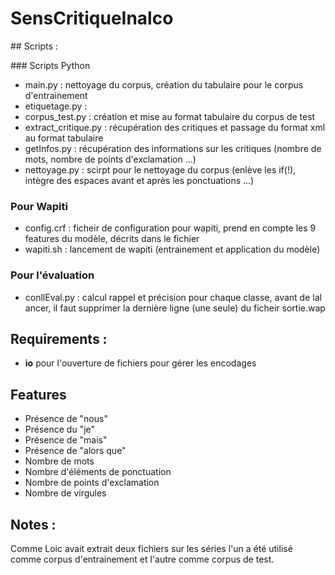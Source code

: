 # SensCritiqueInalco



## Scripts :



### Scripts Python

- main.py : nettoyage du corpus, création du tabulaire pour le corpus d'entrainement
- etiquetage.py :
- corpus_test.py : création et mise au format tabulaire du corpus de test
- extract_critique.py : récupération des critiques et passage du format xml au format tabulaire
- getInfos.py : récupération des informations sur les critiques (nombre de mots, nombre de points d'exclamation ...)
- nettoyage.py : scirpt pour le nettoyage du corpus (enlève les if(!), intègre des espaces avant et après les ponctuations ...)

### Pour Wapiti
- config.crf : ficheir de configuration pour wapiti, prend en compte les 9 features du modèle, décrits dans le fichier
- wapiti.sh : lancement de wapiti (entrainement et application du modèle)

### Pour l'évaluation
- conllEval.py : calcul rappel et précision pour chaque classe, avant de lal ancer, il faut supprimer la dernière ligne (une seule) du ficheir sortie.wap

## Requirements :
- **io** pour l'ouverture de fichiers pour gérer les encodages

## Features
- Présence de "nous"
- Présence du "je"
- Présence de "mais"
- Présence de "alors que"
- Nombre de mots
- Nombre d'éléments de ponctuation
- Nombre de points d'exclamation
- Nombre de virgules

## Notes :
Comme Loic avait extrait deux fichiers sur les séries l'un a été utilisé comme corpus d'entrainement et l'autre comme corpus de test.
